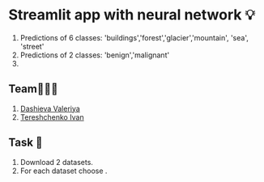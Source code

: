 # Streamlit app with neural network 💡
1. Predictions of 6 classes: 'buildings','forest','glacier','mountain', 'sea', 'street'
2. Predictions of 2 classes: 'benign','malignant'
3. 
## Team🧑🏻‍💻
1. [Dashieva Valeriya](https://github.com/valeriedaash)
2. [Tereshchenko Ivan](https://github.com/IvT-DS)

## Task 📌
1. Download 2 datasets.
2. For each dataset choose .
